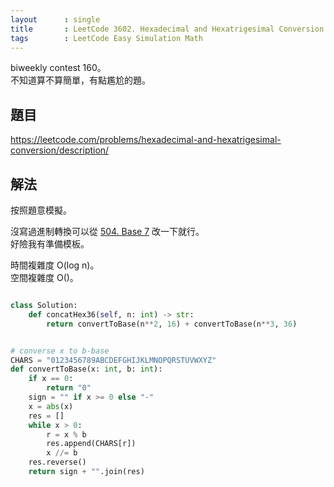 ```yaml
---
layout      : single
title       : LeetCode 3602. Hexadecimal and Hexatrigesimal Conversion
tags        : LeetCode Easy Simulation Math
---
```

biweekly contest 160。  
不知道算不算簡單，有點尷尬的題。  

## 題目

<https://leetcode.com/problems/hexadecimal-and-hexatrigesimal-conversion/description/>

## 解法

按照題意模擬。  

沒寫過進制轉換可以從 [504. Base 7](https://leetcode.com/problems/base-7/) 改一下就行。  
好險我有準備模板。  

時間複雜度 O(log n)。  
空間複雜度 O()。  

```python

class Solution:
    def concatHex36(self, n: int) -> str:
        return convertToBase(n**2, 16) + convertToBase(n**3, 36)


# converse x to b-base
CHARS = "0123456789ABCDEFGHIJKLMNOPQRSTUVWXYZ"
def convertToBase(x: int, b: int):
    if x == 0:
        return "0"
    sign = "" if x >= 0 else "-"
    x = abs(x)
    res = []
    while x > 0:
        r = x % b
        res.append(CHARS[r])
        x //= b
    res.reverse()
    return sign + "".join(res)
```
